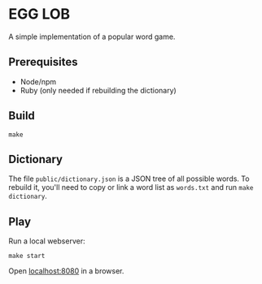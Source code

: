 # EGG LOB

A simple implementation of a popular word game.

## Prerequisites

* Node/npm
* Ruby (only needed if rebuilding the dictionary)

## Build

    make

## Dictionary

The file `public/dictionary.json` is a JSON tree of all possible words. To
rebuild it, you'll need to copy or link a word list as `words.txt` and run
`make dictionary`.

## Play

Run a local webserver:

    make start

Open [localhost:8080](http://localhost:8080/) in a browser.
